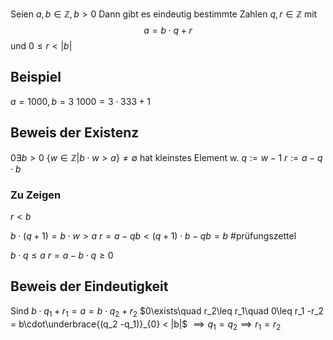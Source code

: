 
Seien $a, b \in \mathbb Z, b > 0$ Dann gibt es eindeutig bestimmte Zahlen $q, r \in \mathbb Z$ mit $$a = b \cdot q + r$$ und $0 \leq r < |b|$

## Beispiel
$a = 1000, b=3$
$1000 = 3 \cdot 333 + 1$

## Beweis der Existenz
$0\exists b> 0$
$\{w\in \mathbb Z | b\cdot w > a\} \not = \emptyset$
hat  kleinstes Element w. $q:= w-1$ $r:= a-q\cdot b$

### Zu Zeigen
$r<b$

$b\cdot(q+1) = b\cdot w > a$
$r=a-qb < (q+1) \cdot b - qb = b$
#prüfungszettel 

$b\cdot q \leq a$
$r = a - b\cdot q \geq 0$

## Beweis der Eindeutigkeit
Sind $b \cdot q_1 + r_1 = a = b \cdot q_2 + r_2$
$0\exists\quad r_2\leq r_1\quad 0\leq r_1 -r_2 = b\cdot\underbrace{(q_2 -q_1)}_{0} < |b|$
$\implies q_1 = q_2 \implies r_1 = r_2$


